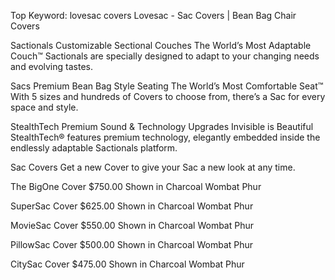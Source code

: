 Top Keyword: lovesac covers
Lovesac - Sac Covers | Bean Bag Chair Covers

Sactionals
Customizable Sectional Couches
The World’s Most Adaptable Couch™
Sactionals are specially designed to adapt to your changing needs and evolving tastes.

Sacs
Premium Bean Bag Style Seating
The World’s Most Comfortable Seat™
With 5 sizes and hundreds of Covers to choose from, there’s a Sac for every space and style.

StealthTech
Premium Sound & Technology Upgrades
Invisible is Beautiful
StealthTech® features premium technology, elegantly embedded inside the endlessly adaptable Sactionals platform.

Sac Covers
Get a new Cover to give your Sac a new look at any time.

The BigOne Cover
$750.00
Shown in Charcoal Wombat Phur

SuperSac Cover
$625.00
Shown in Charcoal Wombat Phur

MovieSac Cover
$550.00
Shown in Charcoal Wombat Phur

PillowSac Cover
$500.00
Shown in Charcoal Wombat Phur

CitySac Cover
$475.00
Shown in Charcoal Wombat Phur